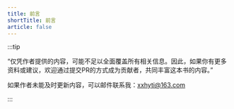 ```yaml
---
title: 前言
shortTitle: 前言
article: false
---
```



:::tip

“仅凭作者提供的内容，可能不足以全面覆盖所有相关信息。因此，如果你有更多资料或建议，欢迎通过提交PR的方式成为贡献者，共同丰富这本书的内容。”

如果作者未能及时更新内容，可以邮件联系我：[xxhyti@163.com](mailto:xxhyti@163.com)

:::